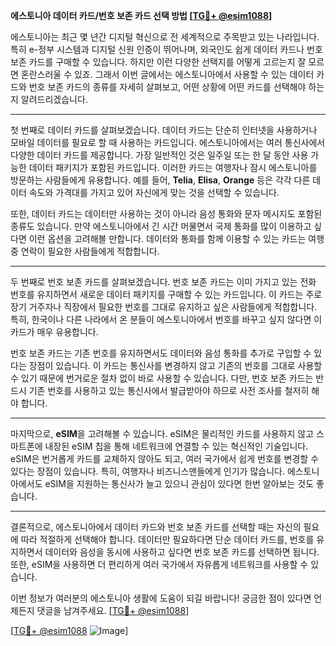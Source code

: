 **에스토니아 데이터 카드/번호 보존 카드 선택 방법 [[TG💪+ @esim1088](https://t.me/s/esim1088)]**

에스토니아는 최근 몇 년간 디지털 혁신으로 전 세계적으로 주목받고 있는 나라입니다. 특히 e-정부 시스템과 디지털 신원 인증이 뛰어나며, 외국인도 쉽게 데이터 카드나 번호 보존 카드를 구매할 수 있습니다. 하지만 이런 다양한 선택지를 어떻게 고르는지 잘 모르면 혼란스러울 수 있죠. 그래서 이번 글에서는 에스토니아에서 사용할 수 있는 데이터 카드와 번호 보존 카드의 종류를 자세히 살펴보고, 어떤 상황에 어떤 카드를 선택해야 하는지 알려드리겠습니다.

---

첫 번째로 데이터 카드를 살펴보겠습니다. 데이터 카드는 단순히 인터넷을 사용하거나 모바일 데이터를 필요로 할 때 사용하는 카드입니다. 에스토니아에서는 여러 통신사에서 다양한 데이터 카드를 제공합니다. 가장 일반적인 것은 일주일 또는 한 달 동안 사용 가능한 데이터 패키지가 포함된 카드입니다. 이러한 카드는 여행자나 잠시 에스토니아를 방문하는 사람들에게 유용합니다. 예를 들어, **Telia**, **Elisa**, **Orange** 등은 각각 다른 데이터 속도와 가격대를 가지고 있어 자신에게 맞는 것을 선택할 수 있습니다.

또한, 데이터 카드는 데이터만 사용하는 것이 아니라 음성 통화와 문자 메시지도 포함된 종류도 있습니다. 만약 에스토니아에서 긴 시간 머물면서 국제 통화를 많이 이용하고 싶다면 이런 옵션을 고려해볼 만합니다. 데이터와 통화를 함께 이용할 수 있는 카드는 여행 중 연락이 필요한 사람들에게 적합합니다.

---

두 번째로 번호 보존 카드를 살펴보겠습니다. 번호 보존 카드는 이미 가지고 있는 전화 번호를 유지하면서 새로운 데이터 패키지를 구매할 수 있는 카드입니다. 이 카드는 주로 장기 거주자나 직장에서 필요한 번호를 그대로 유지하고 싶은 사람들에게 적합합니다. 특히, 한국이나 다른 나라에서 온 분들이 에스토니아에서 번호를 바꾸고 싶지 않다면 이 카드가 매우 유용합니다.

번호 보존 카드는 기존 번호를 유지하면서도 데이터와 음성 통화를 추가로 구입할 수 있다는 장점이 있습니다. 이 카드는 통신사를 변경하지 않고 기존의 번호를 그대로 사용할 수 있기 때문에 번거로운 절차 없이 바로 사용할 수 있습니다. 다만, 번호 보존 카드는 반드시 기존 번호를 사용하고 있는 통신사에서 발급받아야 하므로 사전 조사를 철저히 해야 합니다.

---

마지막으로, **eSIM**을 고려해볼 수 있습니다. eSIM은 물리적인 카드를 사용하지 않고 스마트폰에 내장된 eSIM 칩을 통해 네트워크에 연결할 수 있는 혁신적인 기술입니다. eSIM은 번거롭게 카드를 교체하지 않아도 되고, 여러 국가에서 쉽게 번호를 변경할 수 있다는 장점이 있습니다. 특히, 여행자나 비즈니스맨들에게 인기가 많습니다. 에스토니아에서도 eSIM을 지원하는 통신사가 늘고 있으니 관심이 있다면 한번 알아보는 것도 좋습니다.

---

결론적으로, 에스토니아에서 데이터 카드와 번호 보존 카드를 선택할 때는 자신의 필요에 따라 적절하게 선택해야 합니다. 데이터만 필요하다면 단순 데이터 카드를, 번호를 유지하면서 데이터와 음성을 동시에 사용하고 싶다면 번호 보존 카드를 선택하면 됩니다. 또한, eSIM을 사용하면 더 편리하게 여러 국가에서 자유롭게 네트워크를 사용할 수 있습니다.

이번 정보가 여러분의 에스토니아 생활에 도움이 되길 바랍니다! 궁금한 점이 있다면 언제든지 댓글을 남겨주세요. [[TG💪+ @esim1088](https://t.me/s/esim1088)]

[[TG💪+ @esim1088](https://t.me/s/esim1088) ![Image](https://i.postimg.cc/Y0z9fWf4/image.png)]